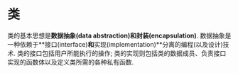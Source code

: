 # 类

类的基本思想是**数据抽象(data abstraction)**和**封装(encapsulation)**. 数据抽象是一种依赖于**接口(interface)**和**实现(implementation)**分离的编程(以及设计)技术. 类的接口包括用户所能执行的操作; 类的实现则包括类的数据成员、负责接口实现的函数体以及定义类所需的各种私有函数.
